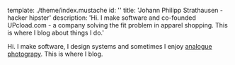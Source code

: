 template: ./theme/index.mustache
id: ''
title: 'Johann Philipp Strathausen - hacker hipster'
description: 'Hi. I make software and co-founded UPcload.com - a company solving the fit problem in apparel shopping. This is where I blog about things I do.'

Hi. I make software, I design systems and sometimes I enjoy
<a href="http://www.flickr.com/photos/61913761@N00/"
title="My amazing Flickr Profile">analogue photograpy</a>.
This is where I blog.
